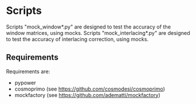 # Scripts

Scripts "mock_window*.py" are designed to test the accuracy of the window matrices, using mocks.
Scripts "mock_interlacing*.py" are designed to test the accuracy of interlacing correction, using mocks.

## Requirements

Requirements are:

  - pypower
  - cosmoprimo (see https://github.com/cosmodesi/cosmoprimo)
  - mockfactory (see https://github.com/adematti/mockfactory)
